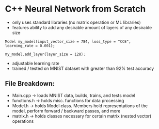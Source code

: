 # C++ Neural Network from Scratch

* only uses standard libraries (no matrix operation or ML libraries)
* features ability to add any desirable amount of layers of any desirable size

``` Model my_model(input_vector_size = 784, loss_type = "CCE", learning_rate = 0.001); ```

``` my_model.add_layer(layer_size = 128); ```

* adjustable learning rate
* trained / tested on MNIST dataset with greater than 92% test accuracy

## File Breakdown:

- Main.cpp -> loads MNIST data, builds, trains, and tests model
- functions.h -> holds misc. functions for data processing
- Model.h -> holds Model class. Members hold representations of the model, perform forward / backward passes, and more
- matrix.h -> holds classes necessary for certain matrix (nested vector) operations

